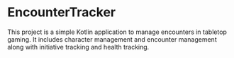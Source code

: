# EncounterTracker
This project is a simple Kotlin application to manage encounters in tabletop gaming. It includes character management and encounter management along with initiative tracking and health tracking.
